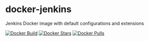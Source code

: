 # docker-jenkins

Jenkins Docker image with default configurations and extensions

[![Docker Build](https://img.shields.io/docker/automated/andreluiznsilva/jenkins.svg)](https://registry.hub.docker.com/u/andreluiznsilva/jenkins) [![Docker Stars](https://img.shields.io/docker/stars/andreluiznsilva/jenkins.svg)](https://registry.hub.docker.com/u/andreluiznsilva/jenkins) [![Docker Pulls](https://img.shields.io/docker/pulls/andreluiznsilva/jenkins.svg)](https://registry.hub.docker.com/u/andreluiznsilva/jenkins)